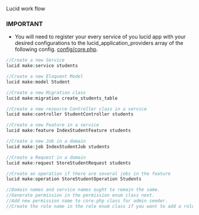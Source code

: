 Lucid work flow

### IMPORTANT
- You will need to register your every service of you lucid app with your desired configurations to the lucid_application_providers array of the following config.
[config/core.php](./config/core.php).
```php
//Create a new Service
lucid make:service students 

//Create a new Eloquent Model
lucid make:model Student

//Create a new Migration class
lucid make:migration create_students_table

//Create a new resource Controller class in a service
lucid make:controller StudentController students

//Create a new Feature in a service
lucid make:feature IndexStudentFeature students

//Create a new Job in a domain
lucid make:job IndexStudentJob students

//Create a Request in a domain
lucid make:request StoreStudentRequest students

//Create an operation if there are several jobs in the feature
lucid make:operation StoreStudentOperation Students

//Domain names and service names ought to remain the same.
//Generate permission in the permission enum class next.
//Add new permission name to core.php class for admin seeder.
//Create the role name in the role enum class if you want to add a role.

```
